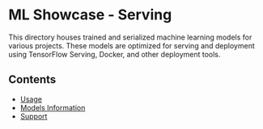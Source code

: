 # ML Showcase - Serving

This directory houses trained and serialized machine learning models for various projects. These models are optimized for serving and deployment using TensorFlow Serving, Docker, and other deployment tools.

## Contents

- [Usage](https://github.com/preetham-ganesh/ml-showcase/serving#usage)
- [Models Information](https://github.com/preetham-ganesh/ml-showcase/serving#models-information)
- [Support](https://github.com/preetham-ganesh/ml-showcase/serving#support)
